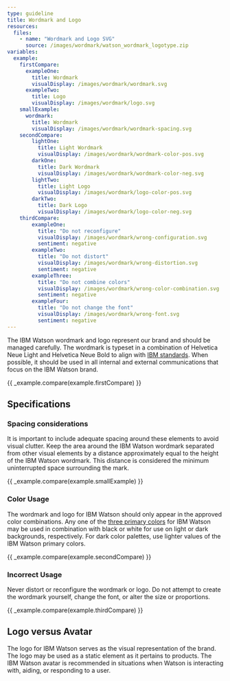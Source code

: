 ```yaml
---
type: guideline
title: Wordmark and Logo
resources:
  files:
    - name: "Wordmark and Logo SVG"
      source: /images/wordmark/watson_wordmark_logotype.zip
variables:
  example:
    firstCompare:
      exampleOne:
        title: Wordmark
        visualDisplay: /images/wordmark/wordmark.svg
      exampleTwo:
        title: Logo
        visualDisplay: /images/wordmark/logo.svg
    smallExample:
      wordmark:
        title: Wordmark
        visualDisplay: /images/wordmark/wordmark-spacing.svg
    secondCompare:
        lightOne:
          title: Light Wordmark
          visualDisplay: /images/wordmark/wordmark-color-pos.svg
        darkOne:
          title: Dark Wordmark
          visualDisplay: /images/wordmark/wordmark-color-neg.svg
        lightTwo:
          title: Light Logo
          visualDisplay: /images/wordmark/logo-color-pos.svg
        darkTwo:
          title: Dark Logo
          visualDisplay: /images/wordmark/logo-color-neg.svg
    thirdCompare:
        exampleOne:
          title: "Do not reconfigure"
          visualDisplay: /images/wordmark/wrong-configuration.svg
          sentiment: negative
        exampleTwo:
          title: "Do not distort"
          visualDisplay: /images/wordmark/wrong-distortion.svg
          sentiment: negative
        exampleThree:
          title: "Do not combine colors"
          visualDisplay: /images/wordmark/wrong-color-combination.svg
          sentiment: negative
        exampleFour:
          title: "Do not change the font"
          visualDisplay: /images/wordmark/wrong-font.svg
          sentiment: negative
---
```


The IBM Watson wordmark and logo represent our brand and should be managed carefully. The wordmark is typeset in a combination of Helvetica Neue Light and Helvetica Neue Bold to align with [IBM standards](http://www.ibm.com/design/language/framework/visual/typography.shtml). When possible, it should be used in all internal and external communications that focus on the IBM Watson brand.

{{ _example.compare(example.firstCompare) }}

## Specifications

### Spacing considerations

It is important to include adequate spacing around these elements to avoid visual clutter. Keep the area around the IBM Watson wordmark separated from other visual elements by a distance approximately equal to the height of the IBM Watson wordmark. This distance is considered the minimum uninterrupted space surrounding the mark.

{{ _example.compare(example.smallExample) }}

### Color Usage

The wordmark and logo for IBM Watson should only appear in the approved color combinations. Any one of the [three primary colors](color.html) for IBM Watson may be used in combination with black or white for use on light or dark backgrounds, respectively. For dark color palettes, use lighter values of the IBM Watson primary colors.

{{ _example.compare(example.secondCompare) }}

### Incorrect Usage

Never distort or reconfigure the wordmark or logo. Do not attempt to create the wordmark yourself, change the font, or alter the size or proportions.

{{ _example.compare(example.thirdCompare) }}

## Logo versus Avatar

The logo for IBM Watson serves as the visual representation of the brand. The logo may be used as a static element as it pertains to products. The IBM Watson avatar is recommended in situations when Watson is interacting with, aiding, or responding to a user.

